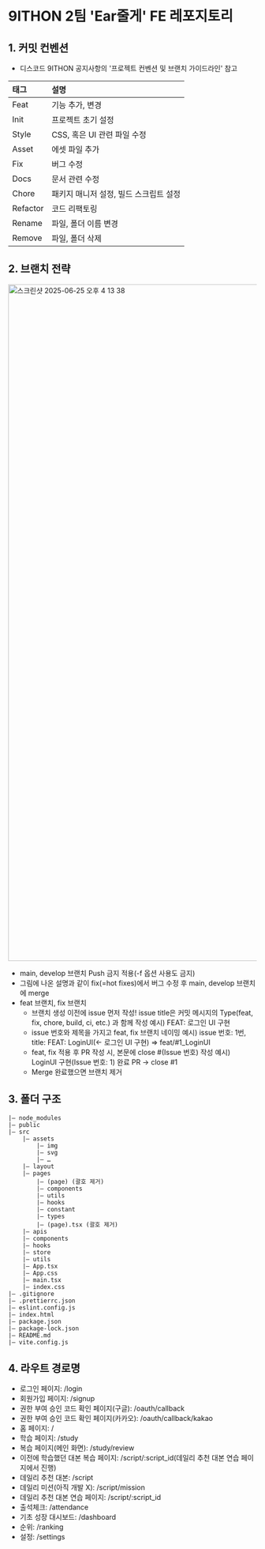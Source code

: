 # 9ITHON 2팀 'Ear줄게' FE 레포지토리

## 1. 커밋 컨벤션
- 디스코드 9ITHON 공지사항의 '프로젝트 컨벤션 및 브랜치 가이드라인' 참고

|태그|설명|
|:---|:---|
|Feat|기능 추가, 변경|
|Init|프로젝트 초기 설정|
|Style|CSS, 혹은 UI 관련 파일 수정|
|Asset|에셋 파일 추가|
|Fix|버그 수정|
|Docs|문서 관련 수정|
|Chore|패키지 매니저 설정, 빌드 스크립트 설정|
|Refactor|코드 리팩토링|
|Rename|파일, 폴더 이름 변경|
|Remove|파일, 폴더 삭제|

## 2. 브랜치 전략

<img width="1370" alt="스크린샷 2025-06-25 오후 4 13 38" src="https://github.com/user-attachments/assets/b57192c3-27b2-4cf0-92b6-b290745f4be7" />

- main, develop 브랜치 Push 금지 적용(-f 옵션 사용도 금지)
- 그림에 나온 설명과 같이 fix(=hot fixes)에서 버그 수정 후 main, develop 브랜치에 merge
- feat 브랜치, fix 브랜치
    - 브랜치 생성 이전에 issue 먼저 작성! issue title은 커밋 메시지의 Type(feat, fix, chore, build, ci, etc.) 과 함께 작성
    예시) FEAT: 로그인 UI 구현
    - issue 번호와 제목을 가지고 feat, fix 브랜치 네이밍
    예시) issue 번호: 1번, title: FEAT: LoginUI(← 로그인 UI 구현)
    ⇒ feat/#1_LoginUI
    - feat, fix 적용 후 PR 작성 시, 본문에 close #(Issue 번호) 작성
    예시) LoginUI 구현(Issue 번호: 1) 완료 PR → close #1
    - Merge 완료했으면 브랜치 제거

## 3. 폴더 구조
```
|— node_modules
|— public
|— src
    |— assets
        |— img
        |— svg
        |— …
    |— layout
    |— pages
        |— (page) (괄호 제거)
        |— components
        |— utils
        |— hooks
        |— constant
        |— types
        |— (page).tsx (괄호 제거)
    |— apis
    |— components
    |— hooks
    |— store
    |— utils
    |— App.tsx
    |— App.css
    |— main.tsx
    |— index.css
|— .gitignore
|— .prettierrc.json
|— eslint.config.js
|— index.html
|— package.json
|— package-lock.json
|— README.md
|— vite.config.js
```

## 4. 라우트 경로명

- 로그인 페이지: /login
- 회원가입 페이지: /signup
- 권한 부여 승인 코드 확인 페이지(구글): /oauth/callback
- 권한 부여 승인 코드 확인 페이지(카카오): /oauth/callback/kakao
- 홈 페이지: /
- 학습 페이지: /study
- 복습 페이지(메인 화면): /study/review
- 이전에 학습했던 대본 복습 페이지: /script/:script_id(데일리 추천 대본 연습 페이지에서 진행)
- 데일리 추천 대본: /script
- 데일리 미션(아직 개발 X): /script/mission
- 데일리 추천 대본 연습 페이지: /script/:script_id
- 출석체크: /attendance
- 기초 성장 대시보드: /dashboard
- 순위: /ranking
- 설정: /settings
